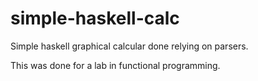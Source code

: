 # simple-haskell-calc
Simple haskell graphical calcular done relying on parsers.

This was done for a lab in functional programming.
